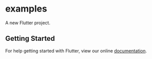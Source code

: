 # examples

A new Flutter project.

## Getting Started

For help getting started with Flutter, view our online
[documentation](https://flutter.io/).
